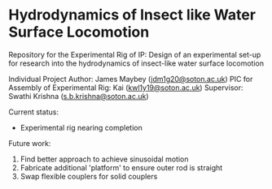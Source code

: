 # Hydrodynamics of Insect like Water Surface Locomotion
 Repository for the Experimental Rig of IP: Design of an experimental set-up for research into the hydrodynamics of insect-like water surface locomotion

Individual Project Author:             James Maybey   (jdm1g20@soton.ac.uk)
PIC for Assembly of Experimental Rig:  Kai            (kwl1y19@soton.ac.uk)
Supervisor:                            Swathi Krishna (s.b.krishna@soton.ac.uk)

Current status:
 - Experimental rig nearing completion

Future work:
 1. Find better approach to achieve sinusoidal motion
 2. Fabricate additional 'platform' to ensure outer rod is straight
 3. Swap flexible couplers for solid couplers
